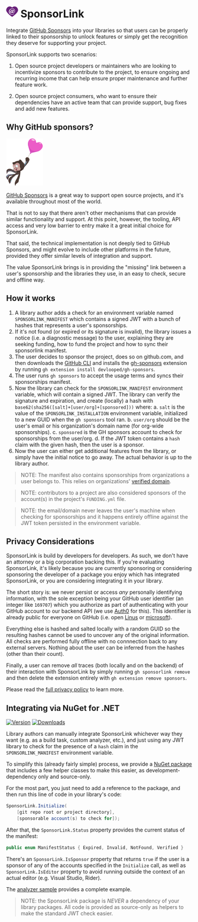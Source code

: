 # ![](https://github.com/devlooped/SponsorLink/raw/main/assets/img/sponsorlink-32.png) SponsorLink 

Integrate [GitHub Sponsors](https://github.com/sponsors) into your libraries so that 
users can be properly linked to their sponsorship to unlock features or simply get 
the recognition they deserve for supporting your project. 

SponsorLink supports two scenarios:

1. Open source project developers or maintainers who are looking to incentivize 
   sponsors to contribute to the project, to ensure ongoing and recurring income 
   that can help ensure proper maintenance and further feature work.

2. Open source project consumers, who want to ensure their dependencies have 
   an active team that can provide support, bug fixes and add new features.


## Why GitHub sponsors?

![Octocat lifted by a sponsors heart-shaped globe](/assets/img/sponsors-mona.png)

[GitHub Sponsors](https://github.com/sponsors/) is a great way to support open 
source projects, and it's available throughout most of the world. 

That is not to say that there aren't other mechanisms that can provide similar 
functionality and support. At this point, however, the tooling, API access and 
very low barrier to entry make it a great initial choice for SponsorLink.

That said, the technical implementation is not deeply tied to GitHub Sponsors, 
and might evolve to include other platforms in the future, provided they offer 
similar levels of integration and support.

The value SponsorLink brings is in providing the "missing" link between a user's 
sponsorship and the libraries they use, in an easy to check, secure and offline 
way.

<!-- #package -->
## How it works

1. A library author adds a check for an environment variable named `SPONSORLINK_MANIFEST` 
   which contains a signed JWT with a bunch of hashes that represents a user's sponsorships.
2. If it's not found (or expired or its signature is invalid), the library issues a 
   notice (i.e. a diagnostic message) to the user, explaining they are seeking funding, 
   how to fund the project and how to sync their sponsorlink manifest.
3. The user decides to sponsor the project, does so on github.com, and then downloads 
   the [GitHub CLI](https://cli.github.com/) and installs the 
   [gh-sponsors](https://github.com/devlooped/gh-sponsors) extension by running 
   `gh extension install devlooped/gh-sponsors`.
4. The user runs `gh sponsors` to accept the usage terms and syncs their sponsorships 
   manifest.
5. Now the library can check for the `SPONSORLINK_MANIFEST` environment variable, 
   which will contain a signed JWT. The library can verify the signature and expiration, 
   and create (locally) a hash with `base62(sha256([salt]+[user/org]+[sponsored]))` 
   where:
   a. `salt` is the value of the `SPONSORLINK_INSTALLATION` environment variable, 
      initialized to a new GUID when the `gh sponsors` tool ran.
   b. `user/org` should be the user's email or his organization's domain name (for 
      org-wide sponsorships).
   c. `sponsored` is the GH sponsors account to check for sponsorships from the 
      user/org.
   d. If the JWT token contains a `hash` claim with the given hash, then the user 
      is a sponsor.
5. Now the user can either get additional features from the library, or simply have 
   the initial notice to go away. The actual behavior is up to the library author.

> NOTE: The manifest also contains sponsorships from organizations a user belongs to. 
> This relies on organizations' [verified domain](https://docs.github.com/en/organizations/managing-organization-settings/verifying-or-approving-a-domain-for-your-organization).

> NOTE: contributors to a project are also considered sponsors of the account(s) in 
> the project's `FUNDING.yml` file.

> NOTE: the email/domain never leaves the user's machine when checking for sponsorships 
> and it happens entirely offline against the JWT token persisted in the environment 
> variable.

## Privacy Considerations

SponsorLink is build by developers for developers. As such, we don't have an attorney 
or a big corporation backing this. If you're evaluating SponsorLink, it's likely because 
you are currently sponsoring or considering sponsoring the developer of a package you 
enjoy which has integrated SponsorLink, or you are considering integrating it in your 
library.

The short story is: we never persist or access *any* personally identifying information, 
with the sole exception being your GitHub user identifier (an integer like `169707`) 
which you authorize as part of authenticating with your GitHub account to our backend 
API (we use [Auth0](https://auth0.com) for this). This identifier is already public for
everyone on GitHub (i.e. open [Linus](https://api.github.com/users/torvalds)
or [microsoft](https://api.github.com/orgs/microsoft)).

Everything else is hashed and salted locally with a random GUID so the resulting hashes 
cannot be used to uncover any of the original information. All checks are performed 
fully offline with no connnection back to any external servers. Nothing about the user 
can be inferred from the hashes (other than their count).

Finally, a user can remove *all* traces (both locally and on the backend) of their 
interaction with SponsorLink by simply running `gh sponsorlink remove` and then delete 
the extension entirely with `gh extension remove sponsors`.

Please read the [full privacy policy](/privacy.md) to learn more.

<!-- #package -->

## Integrating via NuGet for .NET

[![Version](https://img.shields.io/nuget/vpre/Devlooped.SponsorLink.svg?color=royalblue)](https://www.nuget.org/packages/Devlooped.SponsorLink)
[![Downloads](https://img.shields.io/nuget/dt/Devlooped.SponsorLink.svg?color=green)](https://www.nuget.org/packages/Devlooped.SponsorLink)

Library authors can manually integrate SponsorLink whichever way they want (e.g. as 
a build task, custom analyzer, etc.), and just using any JWT library to check for 
the presence of a `hash` claim in the `SPONSORLINK_MANIFEST` environment variable.

To simplify this (already fairly simple) process, we provide a 
[NuGet package](https://www.nuget.org/packages/Devlooped.SponsorLink) that includes 
a few helper classes to make this easier, as development-dependency only and source-only.

For the most part, you just need to add a reference to the package, and then run this 
line of code in your library's code:

```csharp
SponsorLink.Initialize(
    [git repo root or project directory],
    [sponsorable account(s) to check for]);
```

After that, the `SponsorLink.Status` property provides the current status of the 
manifest: 

```csharp
public enum ManifestStatus { Expired, Invalid, NotFound, Verified }
```

There's an `SponsorLink.IsSponsor` property that returns `true` if the user is a 
sponsor of any of the accounts specified in the `Initialize` call, as well as 
`SponsorLink.IsEditor` property to avoid running outside the context of an actual 
editor (e.g. Visual Studio, Rider).

The [analyzer sample](/samples/dotnet/Analyzer) provides a complete example.

> NOTE: the SponsorLink package is *NEVER* a dependency of your library packages.
> All code is provided as source-only as helpers to make the standard JWT check easier.

